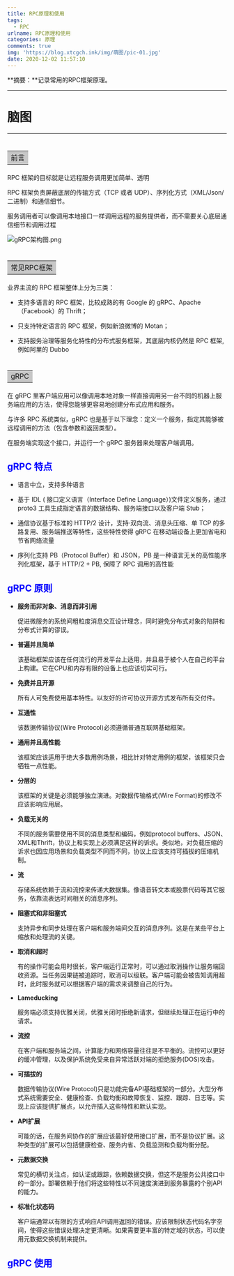 ```yaml
---
title: RPC原理和使用
tags:
  - RPC
urlname: RPC原理和使用
categories: 原理
comments: true
img: 'https://blog.xtcgch.ink/img/萌图/pic-01.jpg'
date: 2020-12-02 11:57:10
---
```


**摘要：**记录常用的RPC框架原理。

<!--more-->

---

# 脑图



---


# <table><tr><td bgcolor=#C7C7C7>前言</td></tr></table>

RPC 框架的目标就是让远程服务调用更加简单、透明

RPC 框架负责屏蔽底层的传输方式（TCP 或者 UDP）、序列化方式（XML/Json/ 二进制）和通信细节。

服务调用者可以像调用本地接口一样调用远程的服务提供者，而不需要关心底层通信细节和调用过程

![gRPC架构图.png](gRPC架构图.png)


# <table><tr><td bgcolor=#C7C7C7>常见RPC框架</td></tr></table>

业界主流的 RPC 框架整体上分为三类：

- 支持多语言的 RPC 框架，比较成熟的有 Google 的 gRPC、Apache（Facebook）的 Thrift；

- 只支持特定语言的 RPC 框架，例如新浪微博的 Motan；

- 支持服务治理等服务化特性的分布式服务框架，其底层内核仍然是 RPC 框架, 例如阿里的 Dubbo

# <table><tr><td bgcolor=#C7C7C7>gRPC</td></tr></table>


  在 gRPC 里客户端应用可以像调用本地对象一样直接调用另一台不同的机器上服务端应用的方法，使得您能够更容易地创建分布式应用和服务。

  与许多 RPC 系统类似，gRPC 也是基于以下理念：定义一个服务，指定其能够被远程调用的方法（包含参数和返回类型）。

  在服务端实现这个接口，并运行一个 gRPC 服务器来处理客户端调用。

## <font color=#0000FF>gRPC 特点</font>

- 语言中立，支持多种语言

- 基于 IDL ( 接口定义语言（Interface Define Language）)文件定义服务，通过 proto3 工具生成指定语言的数据结构、服务端接口以及客户端 Stub；

- 通信协议基于标准的 HTTP/2 设计，支持·双向流、消息头压缩、单 TCP 的多路复用、服务端推送等特性，这些特性使得 gRPC 在移动端设备上更加省电和节省网络流量

- 序列化支持 PB（Protocol Buffer）和 JSON，PB 是一种语言无关的高性能序列化框架，基于 HTTP/2 + PB, 保障了 RPC 调用的高性能

## <font color=#0000FF>gRPC 原则</font>

- **服务而非对象、消息而非引用**
  
  促进微服务的系统间粗粒度消息交互设计理念，同时避免分布式对象的陷阱和分布式计算的谬误。

- **普遍并且简单**

  该基础框架应该在任何流行的开发平台上适用，并且易于被个人在自己的平台上构建。它在CPU和内存有限的设备上也应该切实可行。

- **免费并且开源**

  所有人可免费使用基本特性。以友好的许可协议开源方式发布所有交付件。

- **互通性**

  该数据传输协议(Wire Protocol)必须遵循普通互联网基础框架。

- **通用并且高性能**

  该框架应该适用于绝大多数用例场景，相比针对特定用例的框架，该框架只会牺牲一点性能。

- **分层的**

  该框架的关键是必须能够独立演进。对数据传输格式(Wire Format)的修改不应该影响应用层。

- **负载无关的**

  不同的服务需要使用不同的消息类型和编码，例如protocol buffers、JSON、XML和Thrift，协议上和实现上必须满足这样的诉求。类似地，对负载压缩的诉求也因应用场景和负载类型不同而不同，协议上应该支持可插拔的压缩机制。

- **流**

  存储系统依赖于流和流控来传递大数据集。像语音转文本或股票代码等其它服务，依靠流表达时间相关的消息序列。

- **阻塞式和非阻塞式**

  支持异步和同步处理在客户端和服务端间交互的消息序列。这是在某些平台上缩放和处理流的关键。

- **取消和超时**

  有的操作可能会用时很长，客户端运行正常时，可以通过取消操作让服务端回收资源。当任务因果链被追踪时，取消可以级联。客户端可能会被告知调用超时，此时服务就可以根据客户端的需求来调整自己的行为。

- **Lameducking**

  服务端必须支持优雅关闭，优雅关闭时拒绝新请求，但继续处理正在运行中的请求。

- **流控**

  在客户端和服务端之间，计算能力和网络容量往往是不平衡的。流控可以更好的缓冲管理，以及保护系统免受来自异常活跃对端的拒绝服务(DOS)攻击。

- **可插拔的**

  数据传输协议(Wire Protocol)只是功能完备API基础框架的一部分。大型分布式系统需要安全、健康检查、负载均衡和故障恢复、监控、跟踪、日志等。实现上应该提供扩展点，以允许插入这些特性和默认实现。

- **API扩展**

  可能的话，在服务间协作的扩展应该最好使用接口扩展，而不是协议扩展。这种类型的扩展可以包括健康检查、服务内省、负载监测和负载均衡分配。

- **元数据交换**

  常见的横切关注点，如认证或跟踪，依赖数据交换，但这不是服务公共接口中的一部分。部署依赖于他们将这些特性以不同速度演进到服务暴露的个别API的能力。

- **标准化状态码**
  
  客户端通常以有限的方式响应API调用返回的错误。应该限制状态代码名字空间，使得这些错误处理决定更清晰。如果需要更丰富的特定域的状态，可以使用元数据交换机制来提供。

## <font color=#0000FF>gRPC 使用</font>


